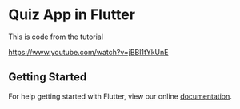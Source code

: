 # Quiz App in Flutter

This is code from the tutorial

https://www.youtube.com/watch?v=jBBl1tYkUnE

## Getting Started

For help getting started with Flutter, view our online
[documentation](https://flutter.io/).
